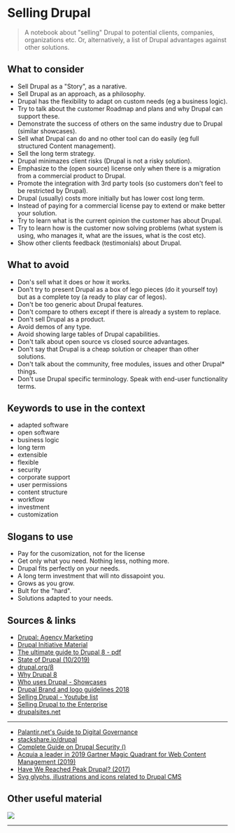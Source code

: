 # Selling Drupal
> A notebook about "selling" Drupal to potential clients, companies, organizations etc. Or, alternatively, a list of Drupal advantages against other solutions.

## What to consider
- Sell Drupal as a "Story", as a narative.
- Sell Drupal as an approach, as a philosophy.
- Drupal has the flexibility to adapt on custom needs (eg a business logic).
- Try to talk about the customer Roadmap and plans and why Drupal can support these.
- Demonstrate the success of others on the same industry due to Drupal (similar showcases).
- Sell what Drupal can do and no other tool can do easily (eg full structured Content management).
- Sell the long term strategy.
- Drupal minimazes client risks (Drupal is not a risky solution).
- Emphasize to the (open source) license only when there is a migration from a commercial product to Drupal.
- Promote the integration with 3rd party tools (so customers don't feel to be restricted by Drupal).
- Drupal (usually) costs more initially but has lower cost long term.
- Instead of paying for a commercial license pay to extend or make better your solution.
- Try to learn what is the current opinion the customer has about Drupal.
- Try to learn how is the customer now solving problems (what system is using, who manages it, what are the issues, what is the cost etc).
- Show other clients feedback (testimonials) about Drupal.

## What to avoid
- Don's sell what it does or how it works.
- Don't try to present Drupal as a box of lego pieces (do it yourself toy) but as a complete toy (a ready to play car of legos).
- Don't be too generic about Drupal features.
- Don't compare to others except if there is already a system to replace.
- Don't sell Drupal as a product.
- Avoid demos of any type.
- Avoid showing large tables of Drupal capabilities.
- Don't talk about open source vs closed source advantages.
- Don't say that Drupal is a cheap solution or cheaper than other solutions.
- Don't talk about the community, free modules, issues and other Drupal* things.
- Don't use Drupal specific terminology. Speak with end-user functionality terms.

## Keywords to use in the context
- adapted software
- open software
- business logic
- long term
- extensible
- flexible
- security
- corporate support
- user permissions
- content structure
- workflow
- investment
- customization

## Slogans to use
- Pay for the cusomization, not for the license
- Get only what you need. Nothing less, nothing more.
- Drupal fits perfectly on your needs.
- A long term investment that will nto dissapoint you.
- Grows as you grow.
- Bult for the "hard".
- Solutions adapted to your needs.

## Sources & links
- [Drupal: Agency Marketing](https://www.drupal.org/community/agency-marketing)
- [Drupal Initiative Material](https://drive.google.com/drive/folders/1ZkRt80-XuEmAIka_w3SLv8stc4zlaFwG)
- [The ultimate guide to Drupal 8 - pdf](https://www.acquia.com/sites/acquia.com/files/documents/2019-05/UltimateGuideToDrupal_8.7.pdf)
- [State of Drupal (10/2019)](https://dri.es/state-of-drupal-presentation-october-2019)
- [drupal.org/8](https://www.drupal.org/8)
- [Why Drupal 8](https://www.drupal.com/why-drupal-8)
- [Who uses Drupal - Showcases](https://www.drupal.com/showcases)
- [Drupal Brand and logo guidelines 2018](https://drive.google.com/file/d/1sgVB1xOeLxnBNfuke73W86f1zrztttGQ/view)
- [Selling Drupal - Youtube list](https://www.youtube.com/playlist?list=PLu2UqJVurcrveBrIuRUvQPLld2Spg_Hzg)
- [Selling Drupal to the Enterprise](https://vimeo.com/55590561)
- [drupalsites.net](https://drupalsites.net)

---

- [Palantir.net's Guide to Digital Governance](https://www.palantir.net/node/731)
- [stackshare.io/drupal](https://stackshare.io/drupal)
- [Complete Guide on Drupal Security ()](https://www.keycdn.com/blog/drupal-security)
- [Acquia a leader in 2019 Gartner Magic Quadrant for Web Content Management (2019)](https://dri.es/acquia-a-leader-in-2019-gartner-magic-quadrant-for-web-content-management)
- [Have We Reached Peak Drupal? (2017)](https://www.previousnext.com.au/blog/have-we-reached-peak-drupal)
- [Svg glyphs, illustrations and icons related to Drupal CMS](https://github.com/theodorosploumis/drupal-glyphs)

## Other useful material
![](https://symmetritechnology.com/sites/default/files/WordPress-vs-Drupal-project-cost-comaprison-graph2.jpg)

---

